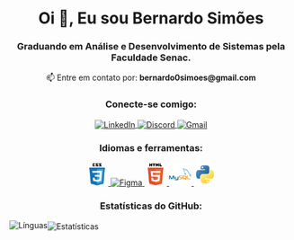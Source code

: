 <h1 align="center">Oi 👋, Eu sou Bernardo Simões</h1>
<h3 align="center">Graduando em Análise e Desenvolvimento de Sistemas pela Faculdade Senac.</h3>

<p align="center">📫 Entre em contato por: <strong>bernardo0simoes@gmail.com</strong></p>

<h3 align="center">Conecte-se comigo:</h3>
<p align="center">
    <a href="https://www.linkedin.com/in/bernardo-simões-728002210" target="blank">
        <img align="center" src="https://raw.githubusercontent.com/rahuldkjain/github-profile-readme-generator/master/src/images/icons/Social/linked-in-alt.svg" alt="LinkedIn" height="30" width="40" />
    </a>
    <a href="https://discord.gg/b3rnardo_15" target="blank">
        <img align="center" src="https://raw.githubusercontent.com/rahuldkjain/github-profile-readme-generator/master/src/images/icons/Social/discord.svg" alt="Discord" height="30" width="40" />
    </a>
    <a href="mailto:bernardo0simoes@gmail.com" target="blank">
        <img align="center" src="https://upload.wikimedia.org/wikipedia/commons/4/4e/Gmail_Icon.svg" alt="Gmail" height="30" width="40" />
    </a>
</p>

<h3 align="center">Idiomas e ferramentas:</h3>
<p align="center">
    <a href="https://www.w3schools.com/css/" target="_blank" rel="noreferrer">
        <img src="https://raw.githubusercontent.com/devicons/devicon/master/icons/css3/css3-original-wordmark.svg" alt="CSS3" width="40" height="40" />
    </a>
    <a href="https://www.figma.com/" target="_blank" rel="noreferrer">
        <img src="https://www.vectorlogo.zone/logos/figma/figma-icon.svg" alt="Figma" width="40" height="40" />
    </a>
    <a href="https://www.w3.org/html/" target="_blank" rel="noreferrer">
        <img src="https://raw.githubusercontent.com/devicons/devicon/master/icons/html5/html5-original-wordmark.svg" alt="HTML5" width="40" height="40" />
    </a>
    <a href="https://www.mysql.com/" target="_blank" rel="noreferrer">
        <img src="https://raw.githubusercontent.com/devicons/devicon/master/icons/mysql/mysql-original-wordmark.svg" alt="MySQL" width="40" height="40" />
    </a>
    <a href="https://www.python.org" target="_blank" rel="noreferrer">
        <img src="https://raw.githubusercontent.com/devicons/devicon/master/icons/python/python-original.svg" alt="Python" width="40" height="40" />
    </a>
</p>

<h3 align="center">Estatísticas do GitHub:</h3>
<p>
    <img align="left" src="https://github-readme-stats.vercel.app/api/top-langs?username=b3rnardo15&show_icons=true&locale=en&layout=compact&bg_color=000000&title_color=FFFFFF&text_color=FFFFFF&icon_color=FFFFFF&border_color=FFFFFF" alt="Línguas" />
</p>
<p>
    <img align="center" src="https://github-readme-stats.vercel.app/api?username=b3rnardo15&show_icons=true&locale=en&bg_color=000000&title_color=FFFFFF&text_color=FFFFFF&icon_color=FFFFFF&border_color=FFFFFF" alt="Estatísticas" />
</p>
